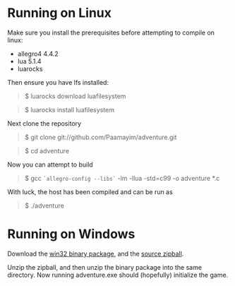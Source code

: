 Running on Linux
================

Make sure you install the prerequisites before attempting to compile on linux:

* allegro4 4.4.2
* lua 5.1.4
* luarocks

Then ensure you have lfs installed:

> $ luarocks download luafilesystem

> $ luarocks install luafilesystem

Next clone the repository

> $ git clone git://github.com/Paamayim/adventure.git

> $ cd adventure

Now you can attempt to build 

> $ gcc `` `allegro-config --libs` `` -lm -llua -std=c99 -o adventure *.c

With luck, the host has been compiled and can be run as

> $ ./adventure



Running on Windows
==================

Download the [win32 binary package](https://github.com/Paamayim/adventure/downloads), and the [source zipball](https://github.com/Paamayim/adventure/zipball/master).

Unzip the zipball, and then unzip the binary package into the same directory. 
Now running adventure.exe should (hopefully) initialize the game.